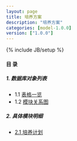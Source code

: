 ```yaml
---
layout: page
title: 培养方案 
description: "培养方案"
categories: [model-1.0.0]
version: ["1.0.0"]
---
```

{% include JB/setup %}

#### 目 录

##### 1. 数据库对象列表
  * 1.1 [表格一览](tables.html)
  * 1.2 [模块关系图](images.html)

##### 2. 具体模块明细
* [2.1 培养计划](plan.html)
